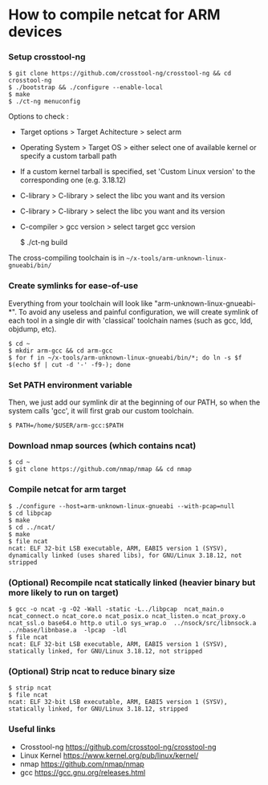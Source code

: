 # How to compile netcat for ARM devices

### Setup crosstool-ng

    $ git clone https://github.com/crosstool-ng/crosstool-ng && cd crosstool-ng
    $ ./bootstrap && ./configure --enable-local
    $ make
    $ ./ct-ng menuconfig

Options to check :
  * Target options > Target Achitecture > select arm
  * Operating System > Target OS > either select one of available kernel or specify a custom tarball path
  * If a custom kernel tarball is specified, set 'Custom Linux version' to the corresponding one (e.g. 3.18.12)
  * C-library > C-library > select the libc you want and its version
  * C-library > C-library > select the libc you want and its version
  * C-compiler > gcc version > select target gcc version

    $ ./ct-ng build

The cross-compiling toolchain is in `~/x-tools/arm-unknown-linux-gnueabi/bin/`


### Create symlinks for ease-of-use

Everything from your toolchain will look like "arm-unknown-linux-gnueabi-*". To avoid any useless and painful configuration, we will create symlink of each tool in a single dir with 'classical' toolchain names (such as gcc, ldd, objdump, etc).

    $ cd ~
    $ mkdir arm-gcc && cd arm-gcc
    $ for f in ~/x-tools/arm-unknown-linux-gnueabi/bin/*; do ln -s $f $(echo $f | cut -d '-' -f9-); done


### Set PATH environment variable

Then, we just add our symlink dir at the beginning of our PATH, so when the system calls 'gcc', it will first grab our custom toolchain.

    $ PATH=/home/$USER/arm-gcc:$PATH


### Download nmap sources (which contains ncat)

    $ cd ~
    $ git clone https://github.com/nmap/nmap && cd nmap


### Compile netcat for arm target

    $ ./configure --host=arm-unknown-linux-gnueabi --with-pcap=null
    $ cd libpcap
    $ make
    $ cd ../ncat/
    $ make
    $ file ncat 
    ncat: ELF 32-bit LSB executable, ARM, EABI5 version 1 (SYSV), dynamically linked (uses shared libs), for GNU/Linux 3.18.12, not stripped


### (Optional) Recompile ncat statically linked (heavier binary but more likely to run on target)

    $ gcc -o ncat -g -O2 -Wall -static -L../libpcap  ncat_main.o ncat_connect.o ncat_core.o ncat_posix.o ncat_listen.o ncat_proxy.o ncat_ssl.o base64.o http.o util.o sys_wrap.o  ../nsock/src/libnsock.a ../nbase/libnbase.a  -lpcap  -ldl
    $ file ncat
    ncat: ELF 32-bit LSB executable, ARM, EABI5 version 1 (SYSV), statically linked, for GNU/Linux 3.18.12, not stripped


### (Optional) Strip ncat to reduce binary size

    $ strip ncat
    $ file ncat
    ncat: ELF 32-bit LSB executable, ARM, EABI5 version 1 (SYSV), statically linked, for GNU/Linux 3.18.12, stripped


### Useful links

  * Crosstool-ng	https://github.com/crosstool-ng/crosstool-ng
  * Linux Kernel	https://www.kernel.org/pub/linux/kernel/
  * nmap 		https://github.com/nmap/nmap
  * gcc			https://gcc.gnu.org/releases.html

